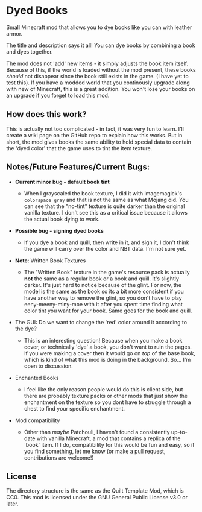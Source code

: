 # Dyed Books
Small Minecraft mod that allows you to dye books like you can with leather armor.

The title and description says it all! You can dye books by combining a book and dyes together.

The mod does not 'add' new items - it simply adjusts the book item itself. Because of this, if the world is loaded without the mod present, these books *should* not disappear since the book still exists in the game. (I have yet to test this). If you have a modded world that you continously upgrade along with new of Minecraft, this is a great addition. You won't lose your books on an upgrade if you forget to load this mod.

## How does this work?
This is actually not too complicated - in fact, it was very fun to learn. I'll create a wiki page on the GitHub repo to explain how this works. But in short, the mod gives books the same ability to hold special data to contain the 'dyed color' that the game uses to tint the item texture.

## Notes/Future Features/Current Bugs:
- **Current minor bug - default book tint**
    - When I grayscaled the book texture, I did it with imagemagick's `colorspace gray` and that is not the same as what Mojang did. You can see that the "no-tint" texture is quite darker than the original vanilla texture. I don't see this as a critical issue because it allows the actual book dying to work.
- **Possible bug - signing dyed books**
    - If you dye a book and quill, then write in it, and sign it, I don't think the game will carry over the color and NBT data. I'm not sure yet.

- **Note**: Written Book Textures
    - The "Written Book" texture in the game's resource pack is actually **not** the same as a regular book or a book and quill. It's slightly darker. It's just hard to notice because of the glint. For now, the model is the same as the book so its a bit more consistent if you have another way to remove the glint, so you don't have to play eeny-meeny-miny-moe with it after you spent time finding what color tint you want for your book. Same goes for the book and quill.

- The GUI: Do we want to change the 'red' color around it according to the dye?
    - This is an interesting question! Because when you make a book cover, or technically 'dye' a book, you don't want to ruin the pages. If you were making a cover then it would go on *top* of the base book, which is kind of what this mod is doing in the background. So... I'm open to discussion.
- Enchanted Books
    - I feel like the only reason people would do this is client side, but there are probably texture packs or other mods that just show the enchantment on the texture so you dont have to struggle through a chest to find your specific enchantment. 
- Mod compatibility
    - Other than *maybe* Patchouli, I haven't found a consistently up-to-date with vanilla Minecraft, a mod that contains a replica of the 'book' item. If I do, compatibility for this would be fun and easy, so if you find something, let me know (or make a pull request, contributions are welcome!)

## License
The directory structure is the same as the Quilt Template Mod, which is CC0. This mod is licensed under the GNU General Public License v3.0 or later.